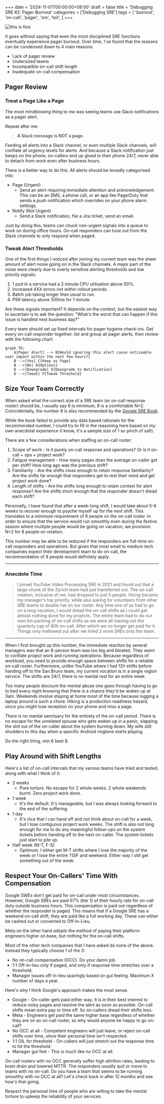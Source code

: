 +++
date = '2024-11-01T00:00:00+08:00'
draft = false
title = 'Debugging SRE #2: Pager Burnout'
categories = ['Debugging SRE']
tags = [
    'burnout',
    'on-call',
    'pager',
    'sre',
    'toil',
]
+++

![this is fine](this_is_fine.jpg)

It goes without saying that even the most disciplined SRE functions eventually
experience pager burnout. Over time, I've found that the reasons can be
condensed down to 4 main reasons:

* Lack of pager review
* Undersized teams
* Incompatible on-call shift length
* Inadequate on-call compensation

## Pager Review

### Treat a Page Like a Page

The most mindblowing thing to me was seeing teams use Slack notifications as a
pager alert.

Repeat after me:

> **A Slack message is NOT a page.**

Feeding all alerts into a Slack channel, or even multiple Slack channels, will
conflate all urgency levels for alerts. And because a Slack notification just
beeps on the phone, on-callers end up glued to their phone 24/7, never able to
detach from work even after business hours.

There is a better way to do this. All alerts should be broadly categorised into:

* Page (Urgent)
  * Send an alert requiring immediate attention and acknowledgement. This can be
    an SMS, a phone call, or an app like PagerDuty that sends a push
    notification which overrides on your phone alarm settings.
* Notify (Not Urgent)
  * Send a Slack notification, file a Jira ticket, send an email.

Just by doing this, teams can chuck non-urgent signals into a queue to work on
during office hours. On-call responders can tune out from the Slack channels to
only respond when paged.

### Tweak Alert Thresholds

One of the first things I noticed after joining my current team was the sheer
amount of alert noise going on in the Slack channels. A major part of the noise
were clearly due to overly sensitive alerting thresholds and low priority
signals:

1. 1 pod in a service had a 2 minute CPU utilisation above 50%.
2. Increased 4XX errors not within rollout periods.
3. Batch job taking longer than usual to run.
4. P99 latency above 500ms for 1 minute.

Are these signals important? It depends on the context, but the easiest way to
ascertain is to ask the question: "What's the worst that can happen if this
issue is handled next business day?"

Every team should set up fixed intervals for pager hygiene check-ins. Get every
on-call responder together, list and group all pager alerts, then review with
the following chart:

```mermaid
graph TD;
    A[Pager Alert] --> B{Would ignoring this alert cause noticeable user impact within the next few hours?}
    B -->|Yes| C[Keep as Page]
    B -->|No| D{Options}
    D -->|Downgrade| E[Downgrade to Notification]
    D -->|Tweak| F[Tweak Threshold]
```

## Size Your Team Correctly

When asked what the correct size of a SRE team (or on-call response roster)
should be, I usually say 6 is minimum, 8 is a comfortable N+2. Coincidentally,
the number 8 is also recommended by the
[Google SRE Book](https://sre.google/sre-book/service-best-practices/).

While the book failed to provide any data based rationale for the recommended
number, I could try to fill in the reasoning here based on my own anecdotal
experience (I know, it's a sample size of 1 so pinch of salt).

There are a few considerations when staffing an on-call roster:

1. Scope of work - Is it purely on-call response and operations? Or is it
   on-call + ops + project work?
2. Fatigue management - How many pages does the average on-caller get per shift?
   How long ago was the previous shift?
3. Familiarity - Are the shifts close enough to retain response familiarity? Are
   the shifts far enough that responders get to rest their mind and get project
   work done?
4. Length of shifts - Are the shifts long enough to retain context for alert
   response? Are the shifts short enough that the responder doesn't dread each
   shift?

Personally, I have found that after a week-long shift, I would take about 5-6
weeks to recover enough to psyche myself up for the next shift. This translates
to a minimum requirement of 6 people on the on-call roster. In order to ensure
that the service would run smoothly even during the festive season where
multiple people would be going on vacation, we provision N+2 for 8 people on
rotation.

This number may be able to be reduced if the responders are full-time on-call
responders and operations. But given that most small to medium tech companies
expect their development team to do on-call, the recommendation of 8 people
would definitely apply.

---

### Anecdote Time

> I joined YouTube Video Processing SRE in 2021 and found out that a large chunk
> of the Zürich team had just transferred out. The on-call rotation, inclusive
> of me, had dropped to just 5 people. Hiring became my manager's top priority,
> while also asking for volunteers from other SRE teams to double hat on our
> roster. Any time one of us had to go on a long vacation, I would dread the
> on-call shifts as I could get almost nothing done for my projects. The entire
> team had to do our own bin packing of on-call shifts as we were all maxing out
> the quarterly cap of 80h on-call. After which we no longer get paid for it.
> Things only mellowed out after we hired 2 more SREs onto the team.

---

When I first brought up this number, the immediate reaction by several managers
was that an 8-person team was too big and bloated. They seem to conflate project
work and running operations. Because regardless of workload, you need to provide
enough space between shifts for a reliable on-call roster. Furthermore, unlike
YouTube where I had 12h shifts before handing off to the San Bruno team, my
current vocation is in a single region service. The shifts are 24/7, there is no
mental rest for an entire week.

Too many people discount the mental abuse one goes through having to go to bed
every night knowing that there is a chance they'd be woken up at 3am. Weekends
involve staying at home most of the time because lugging a laptop around is such
a chore. Hiking is a production readiness hazard, since you might lose reception
on your phone and miss a page.

There is no mental sanctuary for the entirety of the on-call period. There is
no escape for the unrelated spouse who gets woken up in a panic, slapping the
shit out of the on-caller about the system burning down. My wife still shudders
to this day when a specific Android ringtone starts playing.

Do the right thing, min 6 best 8.

## Play Around with Shift Lengths

Here's a list of on-call intervals that my various teams have tried and tested,
along with what I think of it:

* 2 weeks
  * Pure torture. No escape for 2 whole weeks. 2 whole weekends burnt. Zero
  project work done.
* 1 week
  * It's the default. It's manageable, but I was always looking forward to the
  end of the suffering.
* 1 day
  * It's nice that I can hand off and not think about on-call for a week, but I
  lose contiguous project work weeks. The shift is also not long enough for me
  to do any meaningful follow-ups on the system tickets before handing off to
  the next on-caller. The system tickets just start to pile up.
* Half week (M-T, F-S)
  * Optimum. I either get M-T shifts where I lose the majority of the week or I
  lose the entire TGIF and weekend. Either way I still get something out of the
  week.

## Respect Your On-Callers' Time With Compensation

Google SWEs don't get paid for on-call under most circumstances. However, Google
SREs are paid 67% (tier 1) of their hourly rate for on-call duty outside
business hours. This compensation is paid out regardless of whether the
responder is paged. This means that if a Google SRE has a weekend on-call shift,
they are paid like a full working day. These can either be cashed out or
converted to Off-In-Lieu.

Meta on the other hand adopts the method of paying their platform engineers
higher on base, but nothing for the on-call shifts.

Most of the other tech companies that I have asked do none of the above. Instead
they typically choose 1 of the 3:

* No on-call compensation (OCC). Do your damn job.
* 1:1 Off-in-lieu only if paged, and only if response time stretches over a
threshold.
* Manager issues off-in-lieu sparingly based on gut feeling. Maximum X number of
days a year.

Here's why I think Google's approach makes the most sense.

* Google - On-caller gets paid either way. It is in their best interest to
reduce noisy pages and resolve the alert as soon as possible. On-call shifts
mean extra pay or time off. So on-callers dread their shifts less.
* Meta - Engineers get paid the same higher base regardless of whether they are
on an on-call roster, so why would anyone be happy to go on-call?
* No OCC at all - Competent engineers will just leave, or reject on-call shifts
over time, since their personal time isn't respected.
* 1:1 OIL for threshold - On-callers will just stretch out the response time to
hit the threshold.
* Manager gut feel - This is much like no OCC at all.

On-call rosters with no OCC generally suffer high attrition rates, leading to
brain drain and lowered MTTR. The responders usually quit or move to teams with
no on-call. Do you have a team that seems to be running smoothly with no OCC at
all? Let's check back in after 12 months and see how's that going.

Respect the personal time of people who are willing to take the mental torture
to upkeep the reliability of your services.
